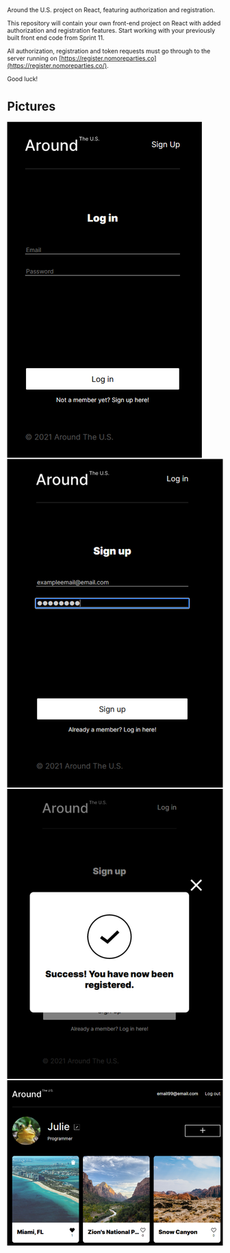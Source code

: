 Around the U.S. project on React, featuring authorization and registration.

This repository will contain your own front-end project on React with added authorization and registration features.
Start working with your previously built front end code from Sprint 11.

All authorization, registration and token requests must go through to the server running on [https://register.nomoreparties.co](https://register.nomoreparties.co/).

Good luck!

# Pictures

![Log In](./src/images/loginpage.PNG)
![Sign Up](./src/images/signuppage.PNG)
![Success](./src/images/successpopup.PNG)
![Main Page](./src/images/mainpage.PNG)
